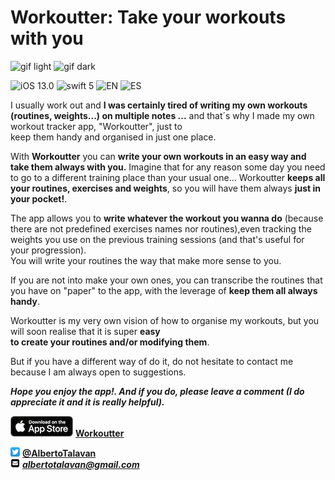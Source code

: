# Workoutter: Take your workouts with you


![gif light](/Assets/Gif/iPhoneXR-light.gif)
![gif dark](/Assets/Gif/iPhoneXR-dark.gif)

![iOS 13.0](https://img.shields.io/badge/iOS-13.0-orange)
![swift 5](https://img.shields.io/badge/Swift-5-red)
![EN](https://img.shields.io/badge/Localizable-es-blue)
![ES](https://img.shields.io/badge/Localizable-en-blue)

I usually work out and **I was certainly  tired of writing my own workouts (routines, weights...)
on multiple notes ...** and that´s why I made my own workout tracker app, "Workoutter", just to  
keep them handy and organised in just one place.

With **Workoutter** you can **write your own workouts in an easy way and take them always with you.** 
Imagine that for any reason some day you need to go to a different training place than your usual one...  Workoutter **keeps all your routines, exercises and weights**, so you will have them always **just in your pocket!**.

The app allows you to **write whatever the workout you wanna do** (because there are not predefined exercises names 
nor routines),even tracking  the weights you use on the previous training sessions (and that's useful for your progression).  
You will write your routines the way that make more sense to you.

If you are not into make your own ones, you can transcribe the routines that you have on "paper" to the app, with the leverage of **keep them all always handy**.

Workoutter is my very own vision of how to organise my workouts, but you will soon realise that it is super **easy  
to create your routines  and/or modifying them**.

But if you have a different way of do it, do not hesitate to contact me because I am always open to suggestions.

***Hope you enjoy the app!. And if you do, please leave a comment (I do appreciate it and it is really helpful).***

![AppleBadgeBlackEN](/Assets/AppleStoreBlackEN.png) [**Workoutter**](https://apps.apple.com/es/app/workoutter/id1495092491) 

![twitter logo](/Assets/twitter_ios_logo.png)  [**@AlbertoTalavan**](https://twitter.com/albertotalavan)  
![mail logo](/Assets/mail_squared_logo.png)  ***albertotalavan@gmail.com***  


